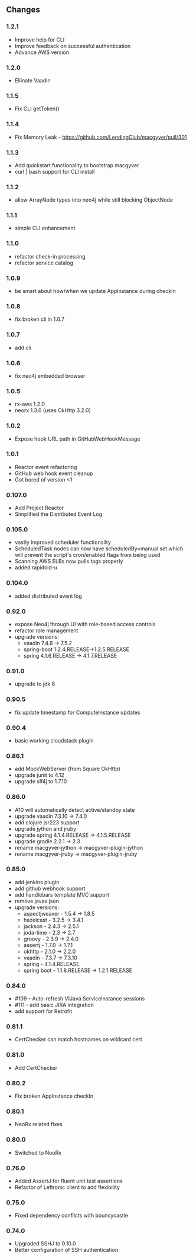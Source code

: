 ## Changes

### 1.2.1
* Improve help for CLI
* Improve feedback on successful authentication
* Advance AWS version

### 1.2.0
* Eliinate Vaadin

### 1.1.5
* Fix CLI getToken()

### 1.1.4
* Fix Memory Leak - https://github.com/LendingClub/macgyver/pull/301

### 1.1.3
* Add quickstart functionality to bootstrap macgyver
* curl | bash support for CLI install

### 1.1.2
* allow ArrayNode types into neo4j while still blocking ObjectNode

### 1.1.1
* simple CLI enhancement

### 1.1.0
* refactor check-in processing
* refactor service catalog

### 1.0.9
* be smart about how/when we update AppInstance during checkIn

### 1.0.8
* fix broken cli in 1.0.7

### 1.0.7
* add cli

### 1.0.6
* fix neo4j embedded browser

### 1.0.5
* rx-aws 1.2.0
* neorx 1.3.0 (uses OkHttp 3.2.0)

### 1.0.2
* Expose hook URL path in GitHubWebHookMessage

### 1.0.1
* Reactor event refactoring
* GitHub web hook event cleanup
* Got bored of version <1

### 0.107.0
* Add Project Reactor
* Simplified the Distributed Event Log

### 0.105.0

* vastly improved scheduler functionality
* ScheduledTask nodes can now have scheduledBy=manual set which will prevent the script's cron/enabled flags from being used
* Scanning AWS ELBs now pulls tags properly
* added rapidoid-u

### 0.104.0
* added distributed event log

### 0.92.0

* expose Neo4j through UI with role-based access controls
* refactor role management
* upgrade versions:
  * vaadin 7.4.8 -> 7.5.2
  * spring-boot 1.2.4.RELEASE->1.2.5.RELEASE
  * spring 4.1.6.RELEASE -> 4.1.7.RELEASE

### 0.91.0
* upgrade to jdk 8

### 0.90.5
* fix update timestamp for ComputeInstance updates

### 0.90.4
* basic working cloudstack plugin

### 0.86.1
* add MockWebServer (from Square OkHttp)
* upgrade junit to 4.12
* upgrade slf4j to 1.7.10

### 0.86.0 
* A10 will automatically detect active/standby state
* upgrade vaadin 7.3.10 -> 7.4.0
* add clojure jsr223 support
* upgrade jython and jruby
* upgrade spring 4.1.4.RELEASE -> 4.1.5.RELEASE
* upgrade gradle 2.2.1 -> 2.3
* rename macgyver-jython -> macgyver-plugin-jython
* rename macgyver-jruby -> macgyver-plugin-jruby

### 0.85.0
* add jenkins plugin
* add github webhook support
* add handlebars template MVC support
* remove javax.json
* upgrade versions:
  * aspectjweaver - 1.5.4 -> 1.8.5
  * hazelcast - 3.2.5 -> 3.4.1
  * jackson - 2.4.3 -> 2.5.1
  * joda-time - 2.3 -> 2.7
  * groovy - 2.3.9 -> 2.4.0
  * assertj - 1.7.0 -> 1.7.1
  * okhttp - 2.1.0 -> 2.2.0
  * vaadin - 7.3.7 -> 7.3.10
  * spring - 4.1.4.RELEASE
  * spring boot - 1.1.8.RELEASE -> 1.2.1.RELEASE

### 0.84.0
* #109 - Auto-refresh VIJava ServiceInstance sessions
* #111 - add basic JIRA integration
* add support for Retrofit

### 0.81.1
* CertChecker can match hostnames on wildcard cert

### 0.81.0
* Add CertChecker

### 0.80.2
* Fix broken AppInstance checkIn

### 0.80.1
* NeoRx related fixes

### 0.80.0
* Switched to NeoRx

### 0.76.0
* Added AssertJ for fluent unit test assertions
* Refactor of Leftronic client to add flexibility

### 0.75.0
* Fixed dependency conflicts with bouncycastle 

### 0.74.0
* Upgraded SSHJ to 0.10.0
* Better configuration of SSH authentication




